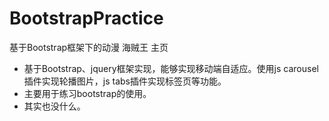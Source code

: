# BootstrapPractice
基于Bootstrap框架下的动漫 海贼王 主页

* 基于Bootstrap、jquery框架实现，能够实现移动端自适应。使用js carousel插件实现轮播图片，js tabs插件实现标签页等功能。
* 主要用于练习bootstrap的使用。
* 其实也没什么。
